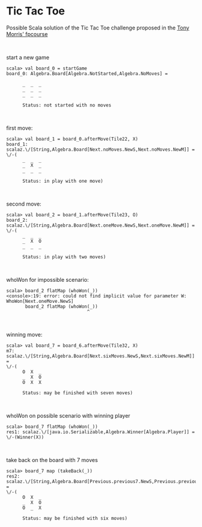 # Tic Tac Toe


Possible Scala solution of the Tic Tac Toe challenge proposed in the [Tony Morris' fpcourse](https://github.com/data61/fp-course/blob/master/projects/TicTacToe/TicTacToe.markdown)

&nbsp;

start a new game
```
scala> val board_0 = startGame
board_0: Algebra.Board[Algebra.NotStarted,Algebra.NoMoves] =

      _  _  _
      _  _  _
      _  _  _

      Status: not started with no moves
 ```

&nbsp;

first move:
```
scala> val board_1 = board_0.afterMove(Tile22, X)
board_1: scalaz.\/[String,Algebra.Board[Next.noMoves.NewS,Next.noMoves.NewM]] =
\/-(
      _  _  _
      _  X  _
      _  _  _

      Status: in play with one move)
```

&nbsp;

second move:
```
scala> val board_2 = board_1.afterMove(Tile23, O)
board_2: scalaz.\/[String,Algebra.Board[Next.oneMove.NewS,Next.oneMove.NewM]] =
\/-(
      _  _  _
      _  X  O
      _  _  _

      Status: in play with two moves)
```

&nbsp;

whoWon for impossible scenario:
```
scala> board_2 flatMap (whoWon(_))
<console>:19: error: could not find implicit value for parameter W: WhoWon[Next.oneMove.NewS]
       board_2 flatMap (whoWon(_))
                              ^
```

&nbsp;

winning move:
```
scala> val board_7 = board_6.afterMove(Tile32, X)
m7: scalaz.\/[String,Algebra.Board[Next.sixMoves.NewS,Next.sixMoves.NewM]] =
\/-(
      O  X  _
      _  X  O
      O  X  X

      Status: may be finished with seven moves)
```

&nbsp;

whoWon on possible scenario with winning player
```
scala> board_7 flatMap (whoWon(_))
res1: scalaz.\/[java.io.Serializable,Algebra.Winner[Algebra.Player]] = \/-(Winner(X))
```

&nbsp;

take back on the board with 7 moves
```
scala> board_7 map (takeBack(_))
res2: scalaz.\/[String,Algebra.Board[Previous.previous7.NewS,Previous.previous7.NewM]] =
\/-(
      O  X  _
      _  X  O
      O  _  X

      Status: may be finished with six moves)
```


